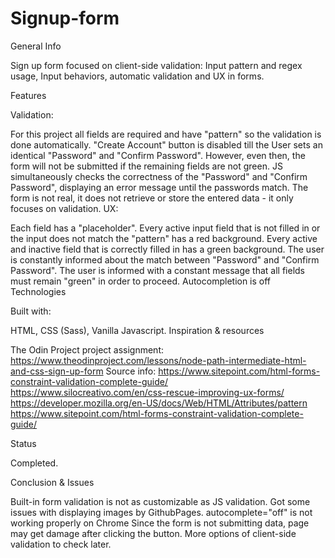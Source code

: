 # Signup-form
General Info

Sign up form focused on client-side validation: Input pattern and regex usage, Input behaviors, automatic validation and UX in forms.

Features

Validation:

For this project all fields are required and have "pattern" so the validation is done automatically.
"Create Account" button is disabled till the User sets an identical "Password" and "Confirm Password". However, even then, the form will not be submitted if the remaining fields are not green.
JS simultaneously checks the correctness of the "Password" and "Confirm Password", displaying an error message until the passwords match.
The form is not real, it does not retrieve or store the entered data - it only focuses on validation.
UX:

Each field has a "placeholder".
Every active input field that is not filled in or the input does not match the "pattern" has a red background.
Every active and inactive field that is correctly filled in has a green background.
The user is constantly informed about the match between "Password" and "Confirm Password".
The user is informed with a constant message that all fields must remain "green" in order to proceed.
Autocompletion is off
Technologies

Built with:

HTML,
CSS (Sass),
Vanilla Javascript.
Inspiration & resources

The Odin Project project assignment: https://www.theodinproject.com/lessons/node-path-intermediate-html-and-css-sign-up-form Source info: https://www.sitepoint.com/html-forms-constraint-validation-complete-guide/ https://www.silocreativo.com/en/css-rescue-improving-ux-forms/ https://developer.mozilla.org/en-US/docs/Web/HTML/Attributes/pattern https://www.sitepoint.com/html-forms-constraint-validation-complete-guide/

Status

Completed.

Conclusion & Issues

Built-in form validation is not as customizable as JS validation.
Got some issues with displaying images by GithubPages.
autocomplete="off" is not working properly on Chrome
Since the form is not submitting data, page may get damage after clicking the button.
More options of client-side validation to check later.
